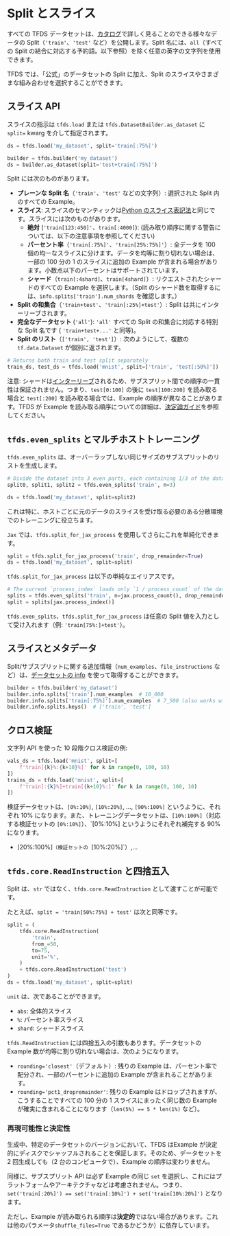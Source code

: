 # Split とスライス

すべての TFDS データセットは、[カタログ](https://www.tensorflow.org/datasets/catalog/overview)で詳しく見ることのできる様々なデータの Split（`'train'`、`'test'` など）を公開します。Split 名には、`all`（すべての Split の結合に対応する予約語。以下参照）を除く任意の英字の文字列を使用できます。

TFDS では、「公式」のデータセットの Split に加え、Split のスライスやさまざまな組み合わせを選択することができます。

## スライス API

スライスの指示は `tfds.load` または `tfds.DatasetBuilder.as_dataset` に `split=` kwarg を介して指定されます。

```python
ds = tfds.load('my_dataset', split='train[:75%]')
```

```python
builder = tfds.builder('my_dataset')
ds = builder.as_dataset(split='test+train[:75%]')
```

Split には次のものがあります。

- **プレーンな Split 名**（`'train'`、`'test'` などの文字列）: 選択された Split 内のすべての Example。
- **スライス**: スライスのセマンティックは[Python のスライス表記法](https://docs.python.org/3/library/stdtypes.html#common-sequence-operations)と同じです。スライスには次のものがあります。
    - **絶対** (`'train[123:450]'`、`train[:4000]`): (読み取り順序に関する警告については、以下の注意事項を参照してください)
    - **パーセント率**（`'train[:75%]'`、`'train[25%:75%]'`）: 全データを 100 個の均一なスライスに分けます。データを均等に割り切れない場合は、一部の 100 分の 1 のスライスに追加の Example が含まれる場合があります。小数点以下のパーセントはサポートされています。
    - **シャード**（`train[:4shard]`、`train[4shard]`）: リクエストされたシャードのすべての Example を選択します。（Split のシャード数を取得するには、`info.splits['train'].num_shards` を確認します。）
- **Split の和集合**（`'train+test'`、`'train[:25%]+test'`）: Split は共にインターリーブされます。
- **完全なデータセット** (`'all'`): `'all'` すべての Split の和集合に対応する特別な Split 名です ( `'train+test+...'` と同等)。
- **Split のリスト**（`['train', 'test']`）: 次のようにして、複数の `tf.data.Dataset` が個別に返されます。

```python
# Returns both train and test split separately
train_ds, test_ds = tfds.load('mnist', split=['train', 'test[:50%]'])
```

注意: シャードは[インターリーブ](https://www.tensorflow.org/api_docs/python/tf/data/Dataset?version=nightly#interleave)されるため、サブスプリット間での順序の一貫性は保証されません。つまり、`test[0:100]` の後に `test[100:200]` を読み取る場合と `test[:200]` を読み取る場合では、Example の順序が異なることがあります。TFDS が Example を読み取る順序についての詳細は、[決定論ガイド](https://www.tensorflow.org/datasets/determinism#determinism_when_reading)を参照してください。

## `tfds.even_splits` とマルチホストトレーニング

`tfds.even_splits` は、オーバーラップしない同じサイズのサブスプリットのリストを生成します。

```python
# Divide the dataset into 3 even parts, each containing 1/3 of the data
split0, split1, split2 = tfds.even_splits('train', n=3)

ds = tfds.load('my_dataset', split=split2)
```

これは特に、ホストごとに元のデータのスライスを受け取る必要のある分散環境でのトレーニングに役立ちます。

`Jax` では、`tfds.split_for_jax_process` を使用してさらにこれを単純化できます。

```python
split = tfds.split_for_jax_process('train', drop_remainder=True)
ds = tfds.load('my_dataset', split=split)
```

`tfds.split_for_jax_process` は以下の単純なエイリアスです。

```python
# The current `process_index` loads only `1 / process_count` of the data.
splits = tfds.even_splits('train', n=jax.process_count(), drop_remainder=True)
split = splits[jax.process_index()]
```

`tfds.even_splits`、`tfds.split_for_jax_process` は任意の Split 値を入力として受け入れます（例: `'train[75%:]+test'`）。

## スライスとメタデータ

Split/サブスプリットに関する追加情報（`num_examples`、`file_instructions` など）は、[データセットの info](https://www.tensorflow.org/datasets/overview#access_the_dataset_metadata) を使って取得することができます。

```python
builder = tfds.builder('my_dataset')
builder.info.splits['train'].num_examples  # 10_000
builder.info.splits['train[:75%]'].num_examples  # 7_500 (also works with slices)
builder.info.splits.keys()  # ['train', 'test']
```

## クロス検証

文字列 API を使った 10 段階クロス検証の例:

```python
vals_ds = tfds.load('mnist', split=[
    f'train[{k}%:{k+10}%]' for k in range(0, 100, 10)
])
trains_ds = tfds.load('mnist', split=[
    f'train[:{k}%]+train[{k+10}%:]' for k in range(0, 100, 10)
])
```

検証データセットは、`[0%:10%]`, `[10%:20%]`, ..., `[90%:100%]` というように、それぞれ 10% になります。また、トレーニングデータセットは、`[10%:100%]`（対応する検証セットの `[0%:10%]`）、`[0%:10%] というようにそれぞれ補完する 90% になります。

- [20%:100%]`（検証セットの `[10%:20%]`）,...

## `tfds.core.ReadInstruction` と四捨五入

Split は、`str` ではなく、`tfds.core.ReadInstruction` として渡すことが可能です。

たとえば、`split = 'train[50%:75%] + test'` は次と同等です。

```python
split = (
    tfds.core.ReadInstruction(
        'train',
        from_=50,
        to=75,
        unit='%',
    )
    + tfds.core.ReadInstruction('test')
)
ds = tfds.load('my_dataset', split=split)
```

`unit` は、次であることができます。

- `abs`: 全体的スライス
- `%`: パーセント率スライス
- `shard`: シャードスライス

`tfds.ReadInstruction` には四捨五入の引数もあります。データセットの Example 数が均等に割り切れない場合は、次のようになります。

- `rounding='closest'`（デフォルト）: 残りの Example は、パーセント率で配分され、一部のパーセントに追加の Example が含まれることがあります。
- `rounding='pct1_dropremainder'`: 残りの Example はドロップされますが、こうすることですべての 100 分の 1 スライスにまったく同じ数の Example が確実に含まれることになります（`len(5%) == 5 * len(1%)` など）。

### 再現可能性と決定性

生成中、特定のデータセットのバージョンにおいて、TFDS はExample が決定的にディスクでシャッフルされることを保証します。そのため、データセットを 2 回生成しても（2 台のコンピュータで）、Example の順序は変わりません。

同様に、サブスプリット API は必ず Example の同じ `set` を選択し、これにはプラットフォームやアーキテクチャなどは考慮されません。つまり、`set('train[:20%]') == set('train[:10%]') + set('train[10%:20%]')` となります。

ただし、Example が読み取られる順序は**決定的**ではない場合があります。これは他のパラメータ`shuffle_files=True` であるかどうか）に依存しています。
